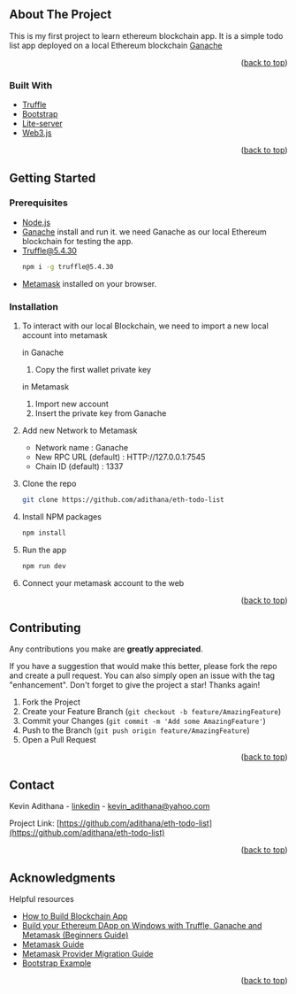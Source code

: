 ## About The Project

<!-- [![Product Name Screen Shot][product-screenshot]] updated soon--> 

This is my first project to learn ethereum blockchain app.
It is a simple todo list app deployed on a local Ethereum blockchain [Ganache](https://trufflesuite.com/ganache/)


<p align="right">(<a href="#top">back to top</a>)</p>


### Built With


* [Truffle](https://trufflesuite.com/)
* [Bootstrap](https://getbootstrap.com)
* [Lite-server](https://github.com/johnpapa/lite-server)
* [Web3.js](https://github.com/ChainSafe/web3.js)


<p align="right">(<a href="#top">back to top</a>)</p>


## Getting Started


### Prerequisites

* [Node.js](https://nodejs.org/en/)
* [Ganache](https://trufflesuite.com/ganache/) install and run it. we need Ganache as our local Ethereum blockchain for testing the app.
* [Truffle@5.4.30](https://www.npmjs.com/package/truffle/v/5.4.30)
    ```sh
   npm i -g truffle@5.4.30
   ```
* [Metamask](https://metamask.io/) installed on your browser.
    



### Installation

1. To interact with our local Blockchain, we need to import a new local account into metamask
    
    in Ganache 
    1. Copy the first wallet private key
    
    in Metamask
    1. Import new account
    2. Insert the private key from Ganache

2. Add new Network to Metamask
    * Network name : Ganache
    * New RPC URL (default) : HTTP://127.0.0.1:7545
    * Chain ID (default) : 1337

3. Clone the repo
   ```sh
   git clone https://github.com/adithana/eth-todo-list
   ```
4. Install NPM packages
   ```sh
   npm install
   ```
5. Run the app
   ```sh
   npm run dev
   ```
6. Connect your metamask account to the web

<p align="right">(<a href="#top">back to top</a>)</p>




<!-- CONTRIBUTING -->
## Contributing

Any contributions you make are **greatly appreciated**.

If you have a suggestion that would make this better, please fork the repo and create a pull request. You can also simply open an issue with the tag "enhancement".
Don't forget to give the project a star! Thanks again!

1. Fork the Project
2. Create your Feature Branch (`git checkout -b feature/AmazingFeature`)
3. Commit your Changes (`git commit -m 'Add some AmazingFeature'`)
4. Push to the Branch (`git push origin feature/AmazingFeature`)
5. Open a Pull Request

<p align="right">(<a href="#top">back to top</a>)</p>


## Contact

Kevin Adithana - [linkedin](https://www.linkedin.com/in/kevin-adithana-985698144/) - kevin_adithana@yahoo.com

Project Link: [https://github.com/adithana/eth-todo-list](https://github.com/adithana/eth-todo-list)

<p align="right">(<a href="#top">back to top</a>)</p>


## Acknowledgments

Helpful resources

* [How to Build Blockchain App](https://www.dappuniversity.com/articles/blockchain-app-tutorial)
* [Build your Ethereum DApp on Windows with Truffle, Ganache and Metamask (Beginners Guide)](https://medium.com/@filzatariq92/build-your-ethereum-dapp-on-windows-with-truffle-ganache-and-metamask-beginners-guide-8c62b55ef556)
* [Metamask Guide](https://docs.metamask.io/guide/getting-started.html#basic-considerations)
* [Metamask Provider Migration Guide](https://docs.metamask.io/guide/provider-migration.html#table-of-contents)
* [Bootstrap Example](https://getbootstrap.com/docs/5.1/examples/)

<p align="right">(<a href="#top">back to top</a>)</p>



<!-- MARKDOWN LINKS & IMAGES -->
[product-screenshot]: images/screenshot.png